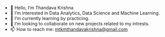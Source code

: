 - 👋 Hello, I’m Thandava Krishna
- 👀 I’m interested in Data Analytics, Data Science and Machine Learning.
- 🌱 I’m currently learning by practicing.
- 💞️ I’m looking to collaborate on new projects related to my intrests.
- 📫 How to reach me: mtkmthandavakrishna@gmail.com

<!---
tk1917/tk1917 is a ✨ special ✨ repository because its `README.md` (this file) appears on your GitHub profile.
You can click the Preview link to take a look at your changes.
--->
